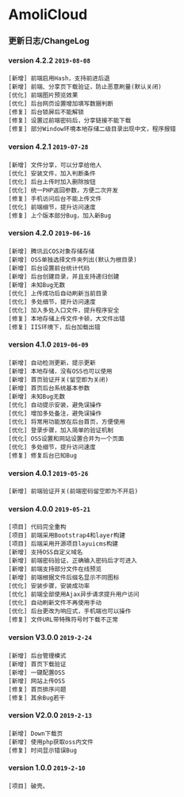 # AmoliCloud
### 更新日志/ChangeLog
#### version 4.2.2 `2019-08-08`
```
[新增] 前端启用Hash，支持前进后退
[新增] 前端、分享页下载验证，防止恶意刷量(默认关闭)
[优化] 前端图片预览效果
[优化] 后台网页设置增加填写数据判断
[修复] 后台锁屏后不能解锁
[修复] 设置过前端密码后，分享链接不能下载
[修复] 部分Window环境本地存储二级目录出现中文，程序报错
```
#### version 4.2.1 `2019-07-28`
```
[新增] 文件分享，可以分享给他人
[优化] 安装文件，加入判断条件
[优化] 后台上传时加入删除按钮
[优化] 统一PHP返回参数，方便二次开发
[修复] 手机访问后台不能上传文件
[优化] 前端细节，提升访问速度
[修复] 上个版本部分Bug，加入新Bug
```
#### version 4.2.0 `2019-06-16`
```
[新增] 腾讯云COS对象存储存储
[新增] OSS单独选择文件夹列出(默认为根目录)
[新增] 后台设置前台统计代码
[新增] 后台创建目录，并且支持递归创建
[新增] 未知Bug无数
[优化] 上传成功后自动刷新当前目录
[优化] 多处细节，提升访问速度
[优化] 加入多处入口文件，提升程序安全
[修复] 本地存储上传文件卡顿，大文件出错
[修复] IIS环境下，后台加载出错
```
#### version 4.1.0 `2019-06-09`
```
[新增] 自动检测更新，提示更新
[新增] 本地存储，没有OSS也可以使用
[新增] 首页验证开关(留空即为关闭)
[新增] 首页后台系统基本参数
[新增] 未知Bug无数
[优化] 自动提示安装，避免误操作
[优化] 增加多处备注，避免误操作
[优化] 将常用功能放在后台首页，方便使用
[优化] 登录步骤，加入简单的验证机制
[优化] OSS设置和网站设置合并为一个页面
[优化] 多处细节，提升访问速度
[修复] 修复后台已知Bug
```
#### version 4.0.1 `2019-05-26`
```
[新增] 前端验证开关(前端密码留空即为不开启)
```
#### version 4.0.0 `2019-05-21`
```
[项目] 代码完全重构
[项目] 前端采用Bootstrap4和layer构建
[项目] 后端采用开源项目layuicms构建
[新增] 支持OSS自定义域名
[新增] 前端密码验证，正确输入密码后才可进入
[新增] 前端支持部分文件在线预览
[新增] 前端根据文件后缀名显示不同图标
[优化] 安装步骤，安装成功率
[优化] 前端全部使用Ajax异步请求提升用户访问
[优化] 自动刷新文件不再使用手动
[优化] 后台更改为响应式，手机端也可以操作
[修复] 文件URL带特殊符号时下载不正常
```
#### version V3.0.0 `2019-2-24`
```
[新增] 后台管理模式
[新增] 首页下载验证
[新增] 一键配置OSS
[新增] 网站上传OSS
[修复] 首页排序问题
[修复] 其余Bug若干
```
#### version V2.0.0 `2019-2-13`
```
[新增] Down下载页
[新增] 使用php获取oss内文件
[修复] 时间显示错误Bug
```
#### version 1.0.0 `2019-2-10`
```
[项目] 破壳。
```